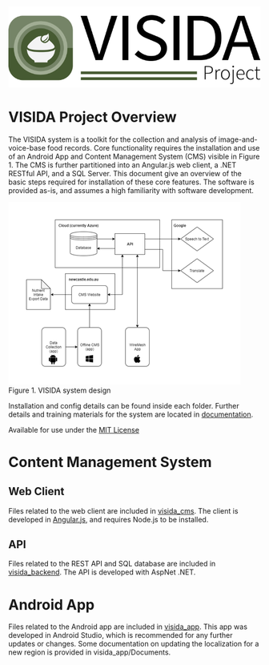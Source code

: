 ![logo](./images/header_icon.png "VISIDA")

# VISIDA Project Overview
The VISIDA system is a toolkit for the collection and analysis of image-and-voice-base food records. Core functionality requires the installation and use of an Android App and Content Management System (CMS) visible in Figure 1. The CMS is further partitioned into an Angular.js web client, a .NET RESTful API, and a SQL Server.
This document give an overview of the basic steps required for installation of these core features. The software is provided as-is, and assumes a high familiarity with software development.

![figure1](./images/system_overview.png "Figure 1")  
Figure 1. VISIDA system design

Installation and config details can be found inside each folder. Further details and training materials for the system are located in [documentation](documentation).

Available for use under the [MIT License](LICENSE.md)

# Content Management System
## Web Client
Files related to the web client are included in [visida_cms](visida_cms). The client is developed in [Angular.js](https://angularjs.org/), and requires Node.js to be installed.

## API
Files related to the REST API and SQL database are included in [visida_backend](visida_backend). The API is developed with AspNet .NET.

# Android App
Files related to the Android app are included in [visida_app](visida_app). This app was developed in Android Studio, which is recommended for any further updates or changes. Some documentation on updating the localization for a new region is provided in visida_app/Documents.

